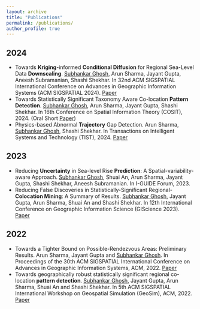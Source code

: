 ```yaml
---
layout: archive
title: "Publications"
permalink: /publications/
author_profile: true
---
```


<div class="publications">
  <h2 class="year">2024</h2>
  <ul class="paper-list">
    <li class="paper">
      <span class="title">Towards <b>Kriging</b>-informed <b>Conditional Diffusion</b> for Regional Sea-Level Data <b>Downscaling</b>.</span>
      <span class="authors"><ins>Subhankar Ghosh</ins>, Arun Sharma, Jayant Gupta, Aneesh Subramanian, Shashi Shekhar.</span>
      <span class="venue">In 32nd ACM SIGSPATIAL International Conference on Advances in Geographic Information Systems (ACM SIGSPATIAL 2024). <a href="https://dl.acm.org/doi/10.1145/3678717.3691304" class="paper-link">Paper</a></span>
    </li>
    <li class="paper">
      <span class="title">Towards Statistically Significant Taxonomy Aware Co-location <b>Pattern Detection</b>.</span>
      <span class="authors"><ins>Subhankar Ghosh</ins>, Arun Sharma, Jayant Gupta, Shashi Shekhar.</span>
      <span class="venue">In 16th Conference on Spatial Information Theory (COSIT), 2024. (Oral Short <a href="https://drops.dagstuhl.de/entities/document/10.4230/LIPIcs.COSIT.2024.25" class="paper-link">Paper</a>)</span>
    </li>
    <li class="paper">
      <span class="title">Physics-based Abnormal <b>Trajectory</b> Gap Detection.</span>
      <span class="authors">Arun Sharma, <ins>Subhankar Ghosh</ins>, Shashi Shekhar.</span>
      <span class="venue">In Transactions on Intelligent Systems and Technology (TIST), 2024. <a href="https://dl.acm.org/doi/abs/10.1145/3673235" class="paper-link">Paper</a></span>
    </li>
  </ul>

  <h2 class="year">2023</h2>
  <ul class="paper-list">
    <li class="paper">
      <span class="title">Reducing <b>Uncertainty</b> in Sea-level Rise <b>Prediction</b>: A Spatial-variability-aware Approach.</span>
      <span class="authors"><ins>Subhankar Ghosh</ins>, Shuai An, Arun Sharma, Jayant Gupta, Shashi Shekhar, Aneesh Subramanian.</span>
      <span class="venue">In I-GUIDE Forum, 2023.</span>
    </li>
    <li class="paper">
      <span class="title">Reducing False Discoveries in Statistically-Significant Regional-<b>Colocation Mining</b>: A Summary of Results.</span>
      <span class="authors"><ins>Subhankar Ghosh</ins>, Jayant Gupta, Arun Sharma, Shuai An and Shashi Shekhar.</span>
      <span class="venue">In 12th International Conference on Geographic Information Science (GIScience 2023). <a href="https://drops.dagstuhl.de/opus/volltexte/2023/18898/" class="paper-link">Paper</a></span>
    </li>
  </ul>

  <h2 class="year">2022</h2>
  <ul class="paper-list">
    <li class="paper">
      <span class="title">Towards a Tighter Bound on Possible-Rendezvous Areas: Preliminary Results.</span>
      <span class="authors">Arun Sharma, Jayant Gupta and <ins>Subhankar Ghosh</ins>.</span>
      <span class="venue">In Proceedings of the 30th ACM SIGSPATIAL International Conference on Advances in Geographic Information Systems, ACM, 2022. <a href="https://dl.acm.org/doi/abs/10.1145/3557915.3561033" class="paper-link">Paper</a></span>
    </li>
    <li class="paper">
      <span class="title">Towards geographically robust statistically significant regional co-location <b>pattern detection</b>.</span>
      <span class="authors"><ins>Subhankar Ghosh</ins>, Jayant Gupta, Arun Sharma, Shuai An and Shashi Shekhar.</span>
      <span class="venue">In 5th ACM SIGSPATIAL International Workshop on Geospatial Simulation (GeoSim), ACM, 2022. <a href="https://dl.acm.org/doi/abs/10.1145/3557989.3566158" class="paper-link">Paper</a></span>
    </li>
  </ul>
</div>
